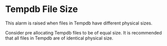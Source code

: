 ﻿<?xml version="1.0" encoding="utf-8"?>
<html xmlns:MadCap="http://www.madcapsoftware.com/Schemas/MadCap.xsd" MadCap:lastBlockDepth="4" MadCap:lastHeight="148" MadCap:lastWidth="805">
    <head><title></title>
    </head>
    <body>
        <h1>Tempdb File Size</h1>
        <p>This alarm is raised when files in Tempdb have different physical sizes.</p>
        <MadCap:snippetBlock src="../Resources/Snippets/SoSSE/Alarm_Title_Raised.flsnp" />
        <p>Consider pre allocating Tempdb files to be of equal size. It is recommended that all files in Tempdb are of identical physical size.</p>
    </body>
</html>